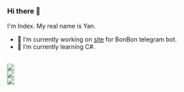 ### Hi there 👋
I'm Index. My real name is Yan. 

- 🔭 I’m currently working on <a href="https://bonbonbot.xyz">site</a> for BonBon telegram bot.
- 🌱 I’m currently learning C#.

<br>
<a href="https://t.me/index_zero/"><img src="https://img.shields.io/badge/Telegram-index__zero-blueviolet"></a>
<br>
<a href="https://t.me/index_zero/"><img src="https://img.shields.io/badge/Telegram%20Channel-index__room-blueviolet"></a>
<br>
<a href="javascript:void(0);"><img src="https://img.shields.io/badge/Email-indexzero__404@outlook.com-blue"></a>


<!--
**IndexZeroZzz/IndexZeroZzz** is a ✨ _special_ ✨ repository because its `README.md` (this file) appears on your GitHub profile.

Here are some ideas to get you started:

- 🔭 I’m currently working on ...
- 🌱 I’m currently learning ...
- 👯 I’m looking to collaborate on ...
- 🤔 I’m looking for help with ...
- 💬 Ask me about ...
- 📫 How to reach me: ...
- 😄 Pronouns: ...
- ⚡ Fun fact: ...
-->
